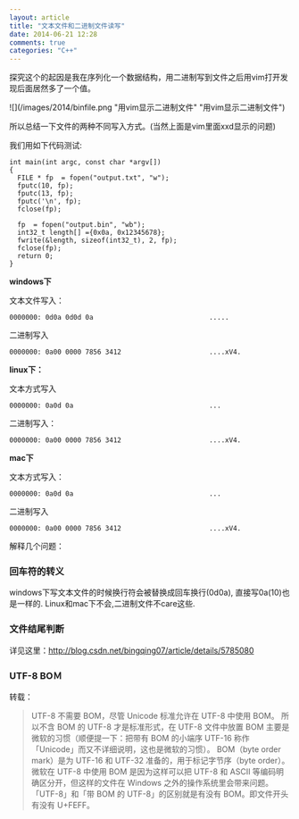 ```yaml
---
layout: article
title: "文本文件和二进制文件读写"
date: 2014-06-21 12:28
comments: true
categories: "C++"
---
```


  探究这个的起因是我在序列化一个数据结构，用二进制写到文件之后用vim打开发现后面居然多了一个值。

![](/images/2014/binfile.png "用vim显示二进制文件" "用vim显示二进制文件")

  所以总结一下文件的两种不同写入方式。(当然上面是vim里面xxd显示的问题)

  我们用如下代码测试:	

	int main(int argc, const char *argv[])
	{
	  FILE * fp  = fopen("output.txt", "w");
	  fputc(10, fp);
	  fputc(13, fp);
	  fputc('\n', fp);
	  fclose(fp);

	  fp  = fopen("output.bin", "wb");
	  int32_t length[] ={0x0a, 0x12345678};
	  fwrite(&length, sizeof(int32_t), 2, fp);
	  fclose(fp);
	  return 0;
	}
	
<!--more-->

**windows下**

文本文件写入：
	
	0000000: 0d0a 0d0d 0a                             .....

二进制写入

	0000000: 0a00 0000 7856 3412                      ....xV4.

**linux下：**

  文本方式写入

	0000000: 0a0d 0a                                  ...

  二进制写入：

	0000000: 0a00 0000 7856 3412                      ....xV4.

**mac下**

  文本方式写入：

	0000000: 0a0d 0a                                  ...

  二进制写入

	0000000: 0a00 0000 7856 3412                      ....xV4.

  解释几个问题：

### 回车符的转义

  windows下写文本文件的时候换行符会被替换成回车换行(0d0a), 直接写0a(10)也是一样的. Linux和mac下不会,二进制文件不care这些.

### 文件结尾判断

  详见这里：<http://blog.csdn.net/bingqing07/article/details/5785080>

### UTF-8 BOＭ

  转载：

> UTF-8 不需要 BOM，尽管 Unicode 标准允许在 UTF-8 中使用 BOM。
所以不含 BOM 的 UTF-8 才是标准形式，在 UTF-8 文件中放置 BOM 主要是微软的习惯（顺便提一下：把带有 BOM 的小端序 UTF-16 称作「Unicode」而又不详细说明，这也是微软的习惯）。
BOM（byte order mark）是为 UTF-16 和 UTF-32 准备的，用于标记字节序（byte order）。微软在 UTF-8 中使用 BOM 是因为这样可以把 UTF-8 和 ASCII 等编码明确区分开，但这样的文件在 Windows 之外的操作系统里会带来问题。
「UTF-8」和「带 BOM 的 UTF-8」的区别就是有没有 BOM。即文件开头有没有 U+FEFF。



